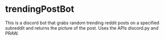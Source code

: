 # trendingPostBot

This is a discord bot that grabs random trending reddit posts on a specified subreddit and returns the picture of the post. Uses the APIs discord.py and PRAW.
